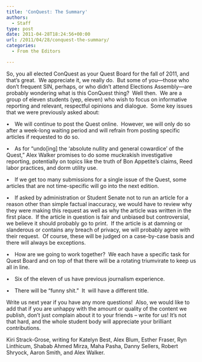 ```yaml
---
title: 'ConQuest: The Summary'
authors: 
  - Staff
type: post
date: 2011-04-28T18:24:56+00:00
url: /2011/04/28/conquest-the-summary/
categories:
  - From the Editors

---
```

So, you all elected ConQuest as your Quest Board for the fall of 2011, and that’s great.  We appreciate it, we really do.  But some of you—those who don’t frequent SIN, perhaps, or who didn’t attend Elections Assembly—are probably wondering what is this ConQuest thing?  Well then.  We are a group of eleven students (yep, eleven) who wish to focus on informative reporting and relevant, respectful opinions and dialogue.  Some key issues that we were previously asked about:

• We will continue to post the Quest online.  However, we will only do so after a week-long waiting period and will refrain from posting specific articles if requested to do so.

• As for “undo[ing] the ‘absolute nullity and general cowardice’ of the Quest,” Alex Walker promises to do some muckrakish investigative reporting, potentially on topics like the truth of Bon Appetite’s claims, Reed labor practices, and dorm utility use.

• If we get too many submissions for a single issue of the Quest, some articles that are not time-specific will go into the next edition.

• If asked by administration or Student Senate not to run an article for a reason other than simple factual inaccuracy, we would have to review why they were making this request as well as why the article was written in the first place.  If the article in question is fair and unbiased but controversial, we believe it should probably go to print.  If the article is at damning or slanderous or contains any breach of privacy, we will probably agree with their request.  Of course, these will be judged on a case-by-case basis and there will always be exceptions.

• How are we going to work together?  We each have a specific task for Quest Board and on top of that there will be a rotating triumvirate to keep us all in line.

• Six of the eleven of us have previous journalism experience.

• There will be “funny shit.”  It  will have a different title.

Write us next year if you have any more questions!  Also, we would like to add that if you are unhappy with the amount or quality of the content we publish, don’t just complain about it to your friends – write for us! It’s not that hard, and the whole student body will appreciate your brilliant contributions.

Kiri Strack-Grose, writing for Katelyn Best, Alex Blum, Esther Fraser, Ryn Linthicum, Shabab Ahmed Mirza, Maha Pasha, Danny Sellers, Robert Shryock, Aaron Smith, and Alex Walker.